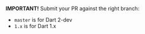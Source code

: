 **IMPORTANT!** Submit your PR against the right branch:
- `master` is for Dart 2-dev
- `1.x` is for Dart 1.x